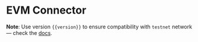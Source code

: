 <script setup>
  import { data } from '../../versions.data'
  const { version } = data
</script>

# EVM Connector

**Note**: Use version `{{version}}` to ensure compatibility with `testnet` network — check the [docs](https://docs.fuel.network/guides/installation/#using-the-latest-toolchain).
